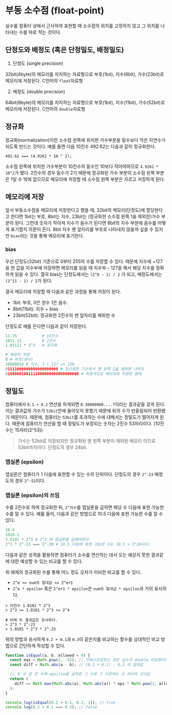 # 부동 소수점 (float-point)

실수를 컴퓨터 상에서 근사하여 표현할 때 소수점의 위치를 고정하지 않고 그 위치를 나타내는 수를 따로 적는 것이다.

## 단정도와 배정도 (혹은 단정밀도, 배정밀도)

1. 단정도 (single precision)

32bit(4byte)의 메모리를 차지하는 자료형으로 부호(1bit), 지수(8bit), 가수(23bit)로 메모리에 저장된다. C언어의 `float`자료형

2. 배정도 (double precision)

64bit(8byte)의 메모리를 차지하는 자료형으로 부호(1bit), 지수(11bit), 가수(52bit)로 메모리에 저장된다. C언어의 `double`자료형

## 정규화

정규화(normalization)이란 소수점 왼쪽에 위치한 가수부분을 밑수보다 작은 자연수가 되도록 만드는 것이다. 예를 들면 다음 10진수 492.62는 다음과 같이 정규화한다.

```
492.62 === (4.9262 * 10 ^ 2);
```

소수점 왼쪽에 위치한 가수부분이 10진수의 밑수인 10보다 작아야하므로 `4.9262 * 10^2`가 됐다. 2진수의 경우 밑수가 2기 때문에 정규화된 가수 부분의 소수점 왼쪽 부분은 1일 수 밖에 없으므로 메모리에 저장할 때 소수점 왼쪽 부분은 자르고 저장하게 된다.

## 메모리에 저장

앞서 부동소수점을 메모리에 저장한다고 했을 때, 32bit의 메모리(단정도)에 할당한다고 한다면 1bit는 부호, 8bit는 지수, 23bit는 (정규화한 소수점 왼쪽 1을 제외한)가수 부분이 된다. 그런데 숫자가 작아져 지수가 음수가 된다면 8bit의 지수 부분에 음수를 어떻게 표기할지 의문이 든다. 8bit 지수 맨 앞자리를 부호로 나타내지 않을까 싶을 수 있지만 `bias`라는 것을 통해 메모리에 표기한다.

### bias

우선 단정도(32bit) 기준으로 0부터 255의 수를 저장할 수 있다. 때문에 지수에 +127을 한 값을 지수부에 저장하면 메모리를 읽을 때 지수부 - 127을 해서 해당 지수를 정확하게 읽을 수 있다. 결국 bias는 단정도에서는 `(2^8 - 1) / 2` 가 되고, 배정도에서는 `(2^11 - 1) / 2`가 된다.

결국 메모리에 저장할 때 다음과 같은 과정을 통해 저장이 된다.

- 1bit: 부호, 0은 양수 1은 음수.
- 8bit(11bit): 지수 + bias
- 23bit(52bit): 정규화한 2진수의 맨 앞자리를 제외한 수

단정도로 예를 든다면 다음과 같이 저장된다.

```py
11.75           # 10진수
1011.11         # 2진수
1.01111 * 2^3   # 정규화

# 메모리 저장
0 # 부호(양수)
10000010 # 지수, 3 + 127 => 130
01111000000000000000000 # 정규화한 가수에서 맨 왼쪽 1을 제외한 나머지
01000001001111000000000000000000 # 최종적으로 메모리에 저장된 형태
```

## 정밀도

컴퓨터에서 `0.1 + 0.2` 연산을 하게되면 `0.30000000....7`이라는 결과같을 갖게 된다. 이는 결과값의 가수가 `53bit`안에 들어오지 못했기 때문에 뒤의 수가 반올림되어 반환됐기 때문이다. 때문에, 컴퓨터는 `53bit`를 초과하는 수에 대해서는 정밀도가 떨어지게 된다. 때문에 컴퓨터가 연산을 할 때 정밀도가 보장되는 숫자는 2진수 53자리이다. (10진수는 15자리(2^53))

> 가수는 52bit로 저장되지만 정규화된 맨 왼쪽 부분이 제외된 메모리 이므로 53bit까지이다. 단정도의 경우 24bit.

### 앱실론 (epsilon)

앱실론은 컴퓨터가 1 다음에 표현할 수 있는 수의 단위이다. 단정도의 경우 `2^-23` 배정도의 경우 `2^-52`이다.

### 앱실론 (epsilon)의 쓰임

수를 2진수로 하여 정규화한 뒤, `2^지수`를 앱실론을 곱하면 해당 수 다음에 표현 가능한 수를 알 수 있다. 예를 들어, 다음과 같은 방법으로 10.5 다음에 표현 가능한 수를 알 수 있다.

```py
10.5
1010.1
1.0101 * 2^3 # 2^3 에 앱실론을 곱해야한다.
2^3 * 2^-23 === 2^-20 # 10.5 다음에 표현 가능한 수는 10.5 + 2^20이다.
```

다음과 같은 성격을 활용하면 컴퓨터가 소수를 연산하는 데서 오는 예상치 못한 결과같에 대한 예상할 수 있는 비교를 할 수 있다.

위 예제의 정규화된 수를 통해 어느 정도 오차가 미비한 비교를 할 수 있다.

- `2^e <= num의 절대값 <= 2^e+1`
- `2^e * epsilon` 혹은 `2^e+1 * epsilon`은 `num의 절대값 * epsilon`과 거의 유사하다.

```
> 이진수 1.0101 * 2^3
> 2^3 <= 1.0101 * 2^3 <= 2^4

# 아래 두 결과값은 유사하다.
> 2^3 * 2^-23
> 1.0101 * 2^3 * 2^-23
```

위의 방법과 유사하게 `0.2 + 0.1`과 `0.3`이 같은지를 비교하는 함수를 상대적인 비교 방법으로 간단하게 작성할 수 있다.

```js
function isEqual(a, b, allowed = 0) {
  const eqs = Math.pow(2, -52); // 자바스트립트는 모든 실수가 double 자료형이다. 때문에 2^-52
  const diff = Math.abs(a - b); // (0.2 + 0.1) - 0.3 의 절대값

  // 두 수 중 큰 수에 epsilon을 곱하면 그 수와 그 이웃하는 수 차이의 근사값
  return (
    diff <= Math.max(Math.abs(a), Math.abs(a)) * eps * Math.pow(2, allowed)
  );
}

console.log(isEqual(0.2 + 0.1, 0.3, 1)); // true
console.log(0.2 + 0.1 === 0.3); // false
```
